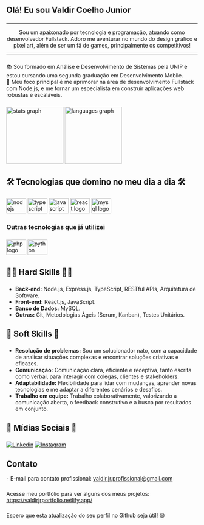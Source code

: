 ## Olá! Eu sou Valdir Coelho Junior

###

<hr><p align="center">Sou um apaixonado por tecnologia e programação, atuando como desenvolvedor Fullstack. Adoro me aventurar no mundo do design gráfico e pixel art, além de ser um fã de games, principalmente os competitivos!</p><hr>

###

<p align="left">📚 Sou formado em Análise e Desenvolvimento de Sistemas pela UNIP e estou cursando uma segunda graduação em Desenvolvimento Mobile. 
<br>🎯 Meu foco principal é me aprimorar na área de desenvolvimento Fullstack com Node.js, e me tornar um especialista em construir aplicações web robustas e escaláveis. </p>

###

<div align="left">
  <img src="https://github-readme-stats.vercel.app/api?username=Valdir-coelho-jr&hide_title=false&hide_rank=false&show_icons=true&include_all_commits=true&count_private=true&disable_animations=false&theme=dracula&locale=en&hide_border=false&order=1" height="150" alt="stats graph"  />
  <img src="https://github-readme-stats.vercel.app/api/top-langs?username=Valdir-coelho-jr&locale=en&hide_title=false&layout=compact&card_width=320&langs_count=5&theme=dracula&hide_border=false&order=2" height="150" alt="languages graph"  />
</div>

###

<h2 align="left">🛠 Tecnologias que domino no meu dia a dia 🛠</h2>

###

<div align="left">
  <img src="https://cdn.jsdelivr.net/gh/devicons/devicon/icons/nodejs/nodejs-plain-wordmark.svg" height="40" width="52" alt="nodejs logo"  /> 
  <img src="https://cdn.jsdelivr.net/gh/devicons/devicon/icons/typescript/typescript-original.svg" height="40" width="52" alt="typescript logo"  />
  <img src="https://cdn.jsdelivr.net/gh/devicons/devicon/icons/javascript/javascript-original.svg" height="40" width="52" alt="javascript logo"  />
  <img src="https://cdn.jsdelivr.net/gh/devicons/devicon/icons/react/react-original.svg" height="40" width="52" alt="react logo"  />
  <img src="https://cdn.jsdelivr.net/gh/devicons/devicon/icons/mysql/mysql-original.svg" height="40" width="52" alt="mysql logo"  />
</div>

###

<h3 align="left">Outras tecnologias que já utilizei</h3>

###

<div align="left">
  <img src="https://cdn.jsdelivr.net/gh/devicons/devicon/icons/php/php-original.svg" height="40" width="52" alt="php logo"  />
  <img src="https://cdn.jsdelivr.net/gh/devicons/devicon/icons/python/python-original.svg" height="40" width="52" alt="python logo"  />
</div>

###

<h2 align="left">👨‍💻 Hard Skills 👨‍💻</h2>

###

* **Back-end:** Node.js, Express.js, TypeScript, RESTful APIs, Arquitetura de Software.
* **Front-end:** React.js, JavaScript.
* **Banco de Dados:** MySQL.
* **Outras:**  Git, Metodologias Ágeis (Scrum, Kanban), Testes Unitários.

###

<h2 align="left">🤝 Soft Skills 🤝</h2>

###

* **Resolução de problemas:** Sou um solucionador nato, com a capacidade de analisar situações complexas e encontrar soluções criativas e eficazes.
* **Comunicação:** Comunicação clara, eficiente e receptiva, tanto escrita como verbal, para interagir com colegas, clientes e stakeholders.
* **Adaptabilidade:** Flexibilidade para lidar com mudanças, aprender novas tecnologias e me adaptar a diferentes cenários e desafios.
* **Trabalho em equipe:**  Trabalho colaborativamente, valorizando a comunicação aberta, o feedback construtivo e a busca por resultados em conjunto.

###

<h2 align="left">💬  Mídias Sociais  💬</h2>

###

[![Linkedin](https://img.shields.io/badge/LinkedIn-0077B5?style=for-the-badge&logo=linkedin&logoColor=white)](https://www.linkedin.com/in/valdircoelhojr/)
[![Instagram](https://img.shields.io/badge/Instagram-E4405F?style=for-the-badge&logo=instagram&logoColor=white)](https://www.instagram.com/valdircoelhojr/)

###

<h2>Contato</h2>
- E-mail para contato profissional: <a href="mailto:valdir.jr.profissional@gmail.com">valdir.jr.profissional@gmail.com</a> 

###

<p>Acesse meu portfólio para ver alguns dos meus projetos: <a href="https://valdirjrportfolio.netlify.app/">https://valdirjrportfolio.netlify.app/</a></p>

###

Espero que esta atualização do seu perfil no Github seja útil! 😄 
